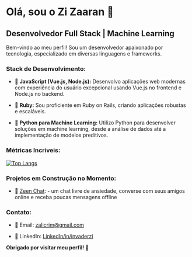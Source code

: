# Olá, sou o Zi Zaaran 👋

## Desenvolvedor Full Stack | Machine Learning

Bem-vindo ao meu perfil! Sou um desenvolvedor apaixonado por tecnologia, especializado em diversas linguagens e frameworks.

### Stack de Desenvolvimento:

- 🚀 **JavaScript (Vue.js, Node.js):** Desenvolvo aplicações web modernas com experiência do usuário excepcional usando Vue.js no frontend e Node.js no backend.

- 💎 **Ruby:** Sou proficiente em Ruby on Rails, criando aplicações robustas e escaláveis.

- 🐍 **Python para Machine Learning:** Utilizo Python para desenvolver soluções em machine learning, desde a análise de dados até a implementação de modelos preditivos.

### Métricas Incríveis:
[![Top Langs](https://github-readme-stats.vercel.app/api/top-langs/?username=invaderzi&layout=compact)](https://github.com/invaderzi/)

### Projetos em Construção no Momento:

- 🚀 [Zeen Chat](https://github.com/invaderzi/zeen-chat): - um chat livre de ansiedade, converse com seus amigos online e receba poucas mensagens offline

### Contato:

- 📧 Email: zalicrim@gmail.com

- 💼 LinkedIn: [LinkedIn/in/invaderzi](https://www.linkedin.com/in/invaderzi/)


**Obrigado por visitar meu perfil! 👋**
